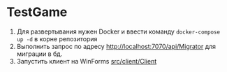 # TestGame
 
 1. Для развертывания нужен Docker и ввести команду `docker-compose up -d` в корне репозитория
 2. Выполнить запрос по адресу [http://localhost:7070/api/Migrator](http://localhost:7070/api/Migrator) для миграции в бд.
 3. Запустить клиент на WinForms [src/client/Client](https://github.com/Ibragf/TestGame/tree/main/src/client/Client) 
 
